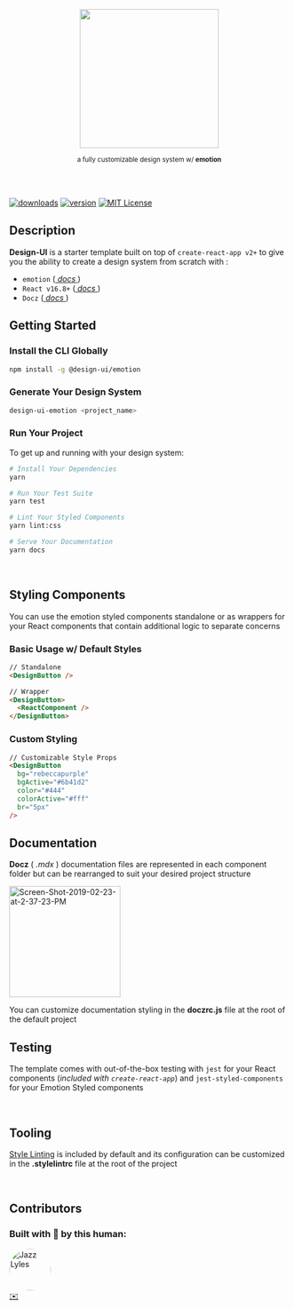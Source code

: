 <div style="text-align:center;">
  <img src="https://i.ibb.co/gg7mgqC/design-ui-logo.png" style="height:250px;"/>
  <br>

<sub>a fully customizable design system w/ **emotion**</sub>

</div>
<br>
<br />

[![downloads](https://img.shields.io/npm/dw/@design-ui/emotion.svg)](http://npm.im/@design-ui/emotion)
[![version](https://img.shields.io/npm/v/@design-ui/emotion.svg?style=flat-square)](http://npm.im/@design-ui/emotion)
[![MIT License](https://img.shields.io/npm/l/@design-ui/emotion.svg?style=flat-square)](http://opensource.org/licenses/MIT)

## **Description**

**Design-UI** is a starter template built on top of `create-react-app v2+` to give you the ability to create a design system from scratch with :

- `emotion` ([ _docs_ ](https://emotion.sh/))
- `React v16.8+` ([ _docs_ ](https://reactjs.org/))
- `Docz` ([ _docs_ ](https://www.docz.site))

## **Getting Started**

### Install the CLI Globally

```bash
npm install -g @design-ui/emotion
```

### Generate Your Design System

```bash
design-ui-emotion <project_name>
```

### Run Your Project

To get up and running with your design system:

```bash
# Install Your Dependencies
yarn

# Run Your Test Suite
yarn test

# Lint Your Styled Components
yarn lint:css

# Serve Your Documentation
yarn docs
```

<br />

## **Styling Components**

You can use the emotion styled components standalone or as wrappers for your React components that contain additional logic to separate concerns

### Basic Usage w/ Default Styles

```html
// Standalone
<DesignButton />

// Wrapper
<DesignButton>
  <ReactComponent />
</DesignButton>
```

### Custom Styling

```html
// Customizable Style Props
<DesignButton
  bg="rebeccapurple"
  bgActive="#6b41d2"
  color="#444"
  colorActive="#fff"
  br="5px"
/>
```

## **Documentation**

**Docz** ( _.mdx_ ) documentation files are represented in each component folder but can be rearranged to suit your desired project structure

<img src="https://i.ibb.co/Phbpcxq/Screen-Shot-2019-02-23-at-2-37-23-PM.png" alt="Screen-Shot-2019-02-23-at-2-37-23-PM" height="200px;">

You can customize documentation styling in the **doczrc.js** file at the root of the default project

## **Testing**

The template comes with out-of-the-box testing with `jest` for your React components (_included with `create-react-app`_) and `jest-styled-components` for your Emotion Styled components

<br />

## **Tooling**

[Style Linting](https://www.npmjs.com/package/stylelint) is included by default and its configuration can be customized in the **.stylelintrc** file at the root of the project

<br />

## **Contributors**

### Built with 💖 by this human:

[<img src="https://avatars3.githubusercontent.com/u/10368585?s=460&v=4" alt="Jazz Lyles" width="75px;" style="border-radius:50%;" />](https:/jazz-lyles.com/)<br />
[✉️](mailto:ripley36706@gmail.com)
